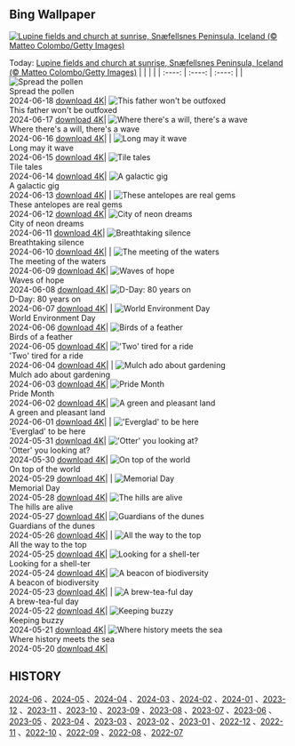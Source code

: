 ## Bing Wallpaper
[![Lupine fields and church at sunrise, Snæfellsnes Peninsula, Iceland (© Matteo Colombo/Getty Images)](https://cn.bing.com/th?id=OHR.LupinIceland_EN-US0093427185_UHD.jpg&w=1000)](https://cn.bing.com/th?id=OHR.LupinIceland_EN-US0093427185_UHD.jpg&pid=hp&w=3840&h=2160&rs=1&c=4)

Today: [Lupine fields and church at sunrise, Snæfellsnes Peninsula, Iceland (© Matteo Colombo/Getty Images)](https://cn.bing.com/th?id=OHR.LupinIceland_EN-US0093427185_UHD.jpg&pid=hp&w=3840&h=2160&rs=1&c=4)
  |      |      |      |
| :----: | :----: | :----: |
| ![Spread the pollen](https://cn.bing.com/th?id=OHR.HummingThistle_EN-US9897642087_UHD.jpg&pid=hp&w=384&h=216&rs=1&c=4) <br/> Spread the pollen <br/> 2024-06-18  [download 4K](https://cn.bing.com/th?id=OHR.HummingThistle_EN-US9897642087_UHD.jpg&pid=hp&w=3840&h=2160&rs=1&c=4)| ![This father won't be outfoxed](https://cn.bing.com/th?id=OHR.RedFoxDad_EN-US9773161483_UHD.jpg&pid=hp&w=384&h=216&rs=1&c=4) <br/> This father won't be outfoxed <br/> 2024-06-17  [download 4K](https://cn.bing.com/th?id=OHR.RedFoxDad_EN-US9773161483_UHD.jpg&pid=hp&w=3840&h=2160&rs=1&c=4)| ![Where there's a will, there's a wave](https://cn.bing.com/th?id=OHR.NazareWave_EN-US9510827848_UHD.jpg&pid=hp&w=384&h=216&rs=1&c=4) <br/> Where there's a will, there's a wave <br/> 2024-06-16  [download 4K](https://cn.bing.com/th?id=OHR.NazareWave_EN-US9510827848_UHD.jpg&pid=hp&w=3840&h=2160&rs=1&c=4)|
| ![Long may it wave](https://cn.bing.com/th?id=OHR.FlagsDC_EN-US9363778856_UHD.jpg&pid=hp&w=384&h=216&rs=1&c=4) <br/> Long may it wave <br/> 2024-06-15  [download 4K](https://cn.bing.com/th?id=OHR.FlagsDC_EN-US9363778856_UHD.jpg&pid=hp&w=3840&h=2160&rs=1&c=4)| ![Tile tales](https://cn.bing.com/th?id=OHR.RegistanUzbekistan_EN-US7287760362_UHD.jpg&pid=hp&w=384&h=216&rs=1&c=4) <br/> Tile tales <br/> 2024-06-14  [download 4K](https://cn.bing.com/th?id=OHR.RegistanUzbekistan_EN-US7287760362_UHD.jpg&pid=hp&w=3840&h=2160&rs=1&c=4)| ![A galactic gig](https://cn.bing.com/th?id=OHR.BigBendMilkyWay_EN-US7213876995_UHD.jpg&pid=hp&w=384&h=216&rs=1&c=4) <br/> A galactic gig <br/> 2024-06-13  [download 4K](https://cn.bing.com/th?id=OHR.BigBendMilkyWay_EN-US7213876995_UHD.jpg&pid=hp&w=3840&h=2160&rs=1&c=4)|
| ![These antelopes are real gems](https://cn.bing.com/th?id=OHR.GemsbokBotswana_EN-US7126985499_UHD.jpg&pid=hp&w=384&h=216&rs=1&c=4) <br/> These antelopes are real gems <br/> 2024-06-12  [download 4K](https://cn.bing.com/th?id=OHR.GemsbokBotswana_EN-US7126985499_UHD.jpg&pid=hp&w=3840&h=2160&rs=1&c=4)| ![City of neon dreams](https://cn.bing.com/th?id=OHR.OsakaNight_EN-US7022302235_UHD.jpg&pid=hp&w=384&h=216&rs=1&c=4) <br/> City of neon dreams <br/> 2024-06-11  [download 4K](https://cn.bing.com/th?id=OHR.OsakaNight_EN-US7022302235_UHD.jpg&pid=hp&w=3840&h=2160&rs=1&c=4)| ![Breathtaking silence](https://cn.bing.com/th?id=OHR.BardenasBiosphere_EN-US6936891495_UHD.jpg&pid=hp&w=384&h=216&rs=1&c=4) <br/> Breathtaking silence <br/> 2024-06-10  [download 4K](https://cn.bing.com/th?id=OHR.BardenasBiosphere_EN-US6936891495_UHD.jpg&pid=hp&w=3840&h=2160&rs=1&c=4)|
| ![The meeting of the waters](https://cn.bing.com/th?id=OHR.KillikRiverAlaska_EN-US6860539516_UHD.jpg&pid=hp&w=384&h=216&rs=1&c=4) <br/> The meeting of the waters <br/> 2024-06-09  [download 4K](https://cn.bing.com/th?id=OHR.KillikRiverAlaska_EN-US6860539516_UHD.jpg&pid=hp&w=3840&h=2160&rs=1&c=4)| ![Waves of hope](https://cn.bing.com/th?id=OHR.HumpbackFamily_EN-US6789097648_UHD.jpg&pid=hp&w=384&h=216&rs=1&c=4) <br/> Waves of hope <br/> 2024-06-08  [download 4K](https://cn.bing.com/th?id=OHR.HumpbackFamily_EN-US6789097648_UHD.jpg&pid=hp&w=3840&h=2160&rs=1&c=4)| ![D-Day: 80 years on](https://cn.bing.com/th?id=OHR.LesBravesNormandy_EN-US6707866678_UHD.jpg&pid=hp&w=384&h=216&rs=1&c=4) <br/> D-Day: 80 years on <br/> 2024-06-07  [download 4K](https://cn.bing.com/th?id=OHR.LesBravesNormandy_EN-US6707866678_UHD.jpg&pid=hp&w=3840&h=2160&rs=1&c=4)|
| ![World Environment Day](https://cn.bing.com/th?id=OHR.MadagascarRiver_EN-US6642458773_UHD.jpg&pid=hp&w=384&h=216&rs=1&c=4) <br/> World Environment Day <br/> 2024-06-06  [download 4K](https://cn.bing.com/th?id=OHR.MadagascarRiver_EN-US6642458773_UHD.jpg&pid=hp&w=3840&h=2160&rs=1&c=4)| ![Birds of a feather](https://cn.bing.com/th?id=OHR.ChestnutBeeEater_EN-US6538566329_UHD.jpg&pid=hp&w=384&h=216&rs=1&c=4) <br/> Birds of a feather <br/> 2024-06-05  [download 4K](https://cn.bing.com/th?id=OHR.ChestnutBeeEater_EN-US6538566329_UHD.jpg&pid=hp&w=3840&h=2160&rs=1&c=4)| !['Two' tired for a ride](https://cn.bing.com/th?id=OHR.CopenhagenBicycles_EN-US6431027482_UHD.jpg&pid=hp&w=384&h=216&rs=1&c=4) <br/> 'Two' tired for a ride <br/> 2024-06-04  [download 4K](https://cn.bing.com/th?id=OHR.CopenhagenBicycles_EN-US6431027482_UHD.jpg&pid=hp&w=3840&h=2160&rs=1&c=4)|
| ![Mulch ado about gardening](https://cn.bing.com/th?id=OHR.GardenWeek_EN-US6333815527_UHD.jpg&pid=hp&w=384&h=216&rs=1&c=4) <br/> Mulch ado about gardening <br/> 2024-06-03  [download 4K](https://cn.bing.com/th?id=OHR.GardenWeek_EN-US6333815527_UHD.jpg&pid=hp&w=3840&h=2160&rs=1&c=4)| ![Pride Month](https://cn.bing.com/th?id=OHR.PrideMonthSF_EN-US6251373281_UHD.jpg&pid=hp&w=384&h=216&rs=1&c=4) <br/> Pride Month <br/> 2024-06-02  [download 4K](https://cn.bing.com/th?id=OHR.PrideMonthSF_EN-US6251373281_UHD.jpg&pid=hp&w=3840&h=2160&rs=1&c=4)| ![A green and pleasant land](https://cn.bing.com/th?id=OHR.YorkshireDalesNP_EN-US6104560581_UHD.jpg&pid=hp&w=384&h=216&rs=1&c=4) <br/> A green and pleasant land <br/> 2024-06-01  [download 4K](https://cn.bing.com/th?id=OHR.YorkshireDalesNP_EN-US6104560581_UHD.jpg&pid=hp&w=3840&h=2160&rs=1&c=4)|
| !['Everglad' to be here](https://cn.bing.com/th?id=OHR.Everglades90th_EN-US5663293086_UHD.jpg&pid=hp&w=384&h=216&rs=1&c=4) <br/> 'Everglad' to be here <br/> 2024-05-31  [download 4K](https://cn.bing.com/th?id=OHR.Everglades90th_EN-US5663293086_UHD.jpg&pid=hp&w=3840&h=2160&rs=1&c=4)| !['Otter' you looking at?](https://cn.bing.com/th?id=OHR.MullOtter_EN-US5451978021_UHD.jpg&pid=hp&w=384&h=216&rs=1&c=4) <br/> 'Otter' you looking at? <br/> 2024-05-30  [download 4K](https://cn.bing.com/th?id=OHR.MullOtter_EN-US5451978021_UHD.jpg&pid=hp&w=3840&h=2160&rs=1&c=4)| ![On top of the world](https://cn.bing.com/th?id=OHR.MeteoraMonastery_EN-US5286293282_UHD.jpg&pid=hp&w=384&h=216&rs=1&c=4) <br/> On top of the world <br/> 2024-05-29  [download 4K](https://cn.bing.com/th?id=OHR.MeteoraMonastery_EN-US5286293282_UHD.jpg&pid=hp&w=3840&h=2160&rs=1&c=4)|
| ![Memorial Day](https://cn.bing.com/th?id=OHR.MemorialFlags_EN-US5086740860_UHD.jpg&pid=hp&w=384&h=216&rs=1&c=4) <br/> Memorial Day <br/> 2024-05-28  [download 4K](https://cn.bing.com/th?id=OHR.MemorialFlags_EN-US5086740860_UHD.jpg&pid=hp&w=3840&h=2160&rs=1&c=4)| ![The hills are alive](https://cn.bing.com/th?id=OHR.MethowWildflowers_EN-US4937353385_UHD.jpg&pid=hp&w=384&h=216&rs=1&c=4) <br/> The hills are alive <br/> 2024-05-27  [download 4K](https://cn.bing.com/th?id=OHR.MethowWildflowers_EN-US4937353385_UHD.jpg&pid=hp&w=3840&h=2160&rs=1&c=4)| ![Guardians of the dunes](https://cn.bing.com/th?id=OHR.MoroccoBenhaddou_EN-US4848616753_UHD.jpg&pid=hp&w=384&h=216&rs=1&c=4) <br/> Guardians of the dunes <br/> 2024-05-26  [download 4K](https://cn.bing.com/th?id=OHR.MoroccoBenhaddou_EN-US4848616753_UHD.jpg&pid=hp&w=3840&h=2160&rs=1&c=4)|
| ![All the way to the top](https://cn.bing.com/th?id=OHR.OrdesaNationalPark_EN-US4779461538_UHD.jpg&pid=hp&w=384&h=216&rs=1&c=4) <br/> All the way to the top <br/> 2024-05-25  [download 4K](https://cn.bing.com/th?id=OHR.OrdesaNationalPark_EN-US4779461538_UHD.jpg&pid=hp&w=3840&h=2160&rs=1&c=4)| ![Looking for a shell-ter](https://cn.bing.com/th?id=OHR.IndianStarTortoise_EN-US4160827746_UHD.jpg&pid=hp&w=384&h=216&rs=1&c=4) <br/> Looking for a shell-ter <br/> 2024-05-24  [download 4K](https://cn.bing.com/th?id=OHR.IndianStarTortoise_EN-US4160827746_UHD.jpg&pid=hp&w=3840&h=2160&rs=1&c=4)| ![A beacon of biodiversity](https://cn.bing.com/th?id=OHR.SnowGumTasmania_EN-US4058572259_UHD.jpg&pid=hp&w=384&h=216&rs=1&c=4) <br/> A beacon of biodiversity <br/> 2024-05-23  [download 4K](https://cn.bing.com/th?id=OHR.SnowGumTasmania_EN-US4058572259_UHD.jpg&pid=hp&w=3840&h=2160&rs=1&c=4)|
| ![A brew-tea-ful day](https://cn.bing.com/th?id=OHR.MalaysiaTea_EN-US3322214623_UHD.jpg&pid=hp&w=384&h=216&rs=1&c=4) <br/> A brew-tea-ful day <br/> 2024-05-22  [download 4K](https://cn.bing.com/th?id=OHR.MalaysiaTea_EN-US3322214623_UHD.jpg&pid=hp&w=3840&h=2160&rs=1&c=4)| ![Keeping buzzy](https://cn.bing.com/th?id=OHR.HoneycombBee_EN-US2941694554_UHD.jpg&pid=hp&w=384&h=216&rs=1&c=4) <br/> Keeping buzzy <br/> 2024-05-21  [download 4K](https://cn.bing.com/th?id=OHR.HoneycombBee_EN-US2941694554_UHD.jpg&pid=hp&w=3840&h=2160&rs=1&c=4)| ![Where history meets the sea](https://cn.bing.com/th?id=OHR.VernazzaItaly_EN-US2643430613_UHD.jpg&pid=hp&w=384&h=216&rs=1&c=4) <br/> Where history meets the sea <br/> 2024-05-20  [download 4K](https://cn.bing.com/th?id=OHR.VernazzaItaly_EN-US2643430613_UHD.jpg&pid=hp&w=3840&h=2160&rs=1&c=4)|

  
  ## HISTORY
  [2024-06](https://github.com/Underglaze-Blue/bingwallpaper/tree/main/archive/2024-06/) 、[2024-05](https://github.com/Underglaze-Blue/bingwallpaper/tree/main/archive/2024-05/) 、[2024-04](https://github.com/Underglaze-Blue/bingwallpaper/tree/main/archive/2024-04/) 、[2024-03](https://github.com/Underglaze-Blue/bingwallpaper/tree/main/archive/2024-03/) 、[2024-02](https://github.com/Underglaze-Blue/bingwallpaper/tree/main/archive/2024-02/) 、[2024-01](https://github.com/Underglaze-Blue/bingwallpaper/tree/main/archive/2024-01/) 、[2023-12](https://github.com/Underglaze-Blue/bingwallpaper/tree/main/archive/2023-12/) 、[2023-11](https://github.com/Underglaze-Blue/bingwallpaper/tree/main/archive/2023-11/) 、[2023-10](https://github.com/Underglaze-Blue/bingwallpaper/tree/main/archive/2023-10/) 、[2023-09](https://github.com/Underglaze-Blue/bingwallpaper/tree/main/archive/2023-09/) 、[2023-08](https://github.com/Underglaze-Blue/bingwallpaper/tree/main/archive/2023-08/) 、[2023-07](https://github.com/Underglaze-Blue/bingwallpaper/tree/main/archive/2023-07/) 、[2023-06](https://github.com/Underglaze-Blue/bingwallpaper/tree/main/archive/2023-06/) 、[2023-05](https://github.com/Underglaze-Blue/bingwallpaper/tree/main/archive/2023-05/) 、[2023-04](https://github.com/Underglaze-Blue/bingwallpaper/tree/main/archive/2023-04/) 、[2023-03](https://github.com/Underglaze-Blue/bingwallpaper/tree/main/archive/2023-03/) 、[2023-02](https://github.com/Underglaze-Blue/bingwallpaper/tree/main/archive/2023-02/) 、[2023-01](https://github.com/Underglaze-Blue/bingwallpaper/tree/main/archive/2023-01/) 、[2022-12](https://github.com/Underglaze-Blue/bingwallpaper/tree/main/archive/2022-12/) 、[2022-11](https://github.com/Underglaze-Blue/bingwallpaper/tree/main/archive/2022-11/) 、[2022-10](https://github.com/Underglaze-Blue/bingwallpaper/tree/main/archive/2022-10/) 、[2022-09](https://github.com/Underglaze-Blue/bingwallpaper/tree/main/archive/2022-09/) 、[2022-08](https://github.com/Underglaze-Blue/bingwallpaper/tree/main/archive/2022-08/) 、[2022-07](https://github.com/Underglaze-Blue/bingwallpaper/tree/main/archive/2022-07/) 